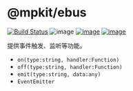 # @mpkit/ebus

[![Build Status](https://travis-ci.org/imingyu/mpkit.svg?branch=master)](https://travis-ci.org/imingyu/mpkit)
![image](https://img.shields.io/npm/l/@mpkit/ebus.svg)
[![image](https://img.shields.io/npm/v/@mpkit/ebus.svg)](https://www.npmjs.com/package/@mpkit/ebus)
[![image](https://img.shields.io/npm/dt/@mpkit/ebus.svg)](https://www.npmjs.com/package/@mpkit/ebus)

提供事件触发、监听等功能。

-   `on(type:string, handler:Function)`
-   `off(type:string, handler:Function)`
-   `emit(type:string, data:any)`
-   `EventEmitter`
